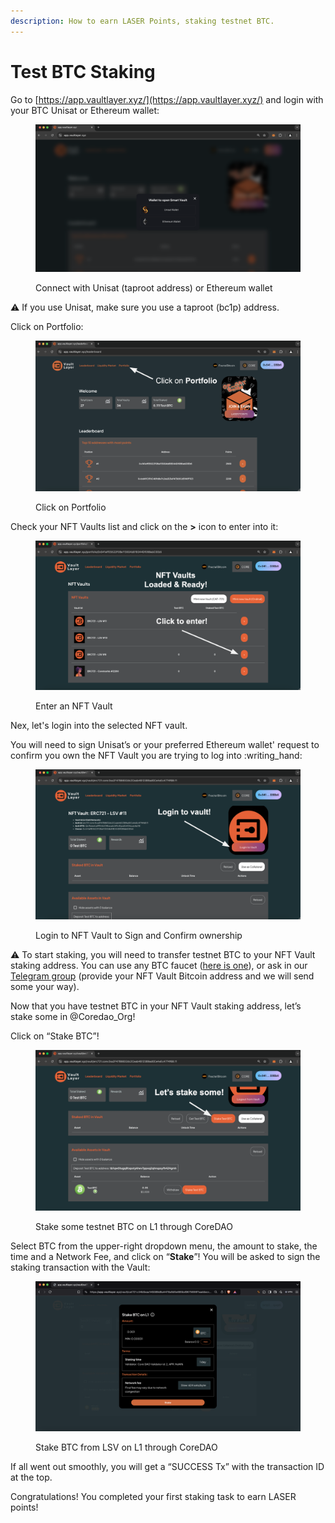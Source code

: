 ```yaml
---
description: How to earn LASER Points, staking testnet BTC.
---
```


# Test BTC Staking

Go to [https://app.vaultlayer.xyz/](https://app.vaultlayer.xyz/) and login with your BTC Unisat or Ethereum wallet:

<figure><img src="../.gitbook/assets/image (17).png" alt=""><figcaption><p>Connect with Unisat (taproot address) or Ethereum wallet</p></figcaption></figure>

:warning: If you use Unisat, make sure you use a taproot (bc1p) address.

Click on Portfolio:

<figure><img src="../.gitbook/assets/image (27).png" alt=""><figcaption><p>Click on Portfolio</p></figcaption></figure>

Check your NFT Vaults list and click on the **>** icon to enter into it:

<figure><img src="../.gitbook/assets/image (18).png" alt=""><figcaption><p>Enter an NFT Vault</p></figcaption></figure>

Nex, let's login into the selected NFT vault.

&#x20;You will need to sign Unisat’s or your preferred Ethereum wallet' request to confirm you own the NFT Vault you are trying to log into :writing\_hand:

<figure><img src="../.gitbook/assets/image (19).png" alt=""><figcaption><p>Login to NFT Vault  to Sign and Confirm ownership</p></figcaption></figure>

:warning: To start staking, you will need to transfer testnet BTC to your NFT Vault staking address. You can use any BTC faucet ([here is one](https://bitcoinfaucet.uo1.net/send.php)), or ask in our [Telegram group](https://t.me/+Q58TzLXmvGM0MGFh) (provide your NFT Vault Bitcoin address and we will send some your way).

Now that you have testnet BTC in your NFT Vault staking address, let’s stake some in @Coredao\_Org!

Click on “Stake BTC”!

<figure><img src="../.gitbook/assets/image (20).png" alt=""><figcaption><p>Stake some testnet BTC on L1 through CoreDAO</p></figcaption></figure>

Select BTC from the upper-right dropdown menu, the amount to stake, the time and a Network Fee, and click on “**Stake**”! You will be asked to sign the staking transaction with the Vault:

<figure><img src="../.gitbook/assets/image (64).png" alt=""><figcaption><p>Stake BTC from LSV on L1 through CoreDAO</p></figcaption></figure>

If all went out smoothly, you will get a “SUCCESS Tx” with the transaction ID at the top.

Congratulations! You completed your first staking task to earn LASER points!
